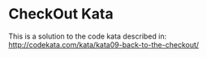 # CheckOut Kata

This is a solution to the code kata described in:
http://codekata.com/kata/kata09-back-to-the-checkout/
